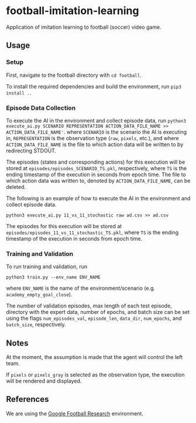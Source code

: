 # football-imitation-learning

Application of imitation learning to football (soccer) video game.

## Usage

### Setup

First, navigate to the football directory with `cd football`.

To install the required dependencies and build the environment, run `pip3 install .`.

### Episode Data Collection

To execute the AI in the environment and collect episode data, run `python3 execute_ai.py SCENARIO REPRESENTATION ACTION_DATA_FILE_NAME >> ACTION_DATA_FILE_NAME'`. where `SCENARIO` is the scenario the AI is executing in, `REPRESENTATION` is the observation type (`raw`, `pixels`, etc.), and where `ACTION_DATA_FILE_NAME` is the file to which action data will be written to by redirecting STDOUT.

The episodes (states and corresponding actions) for this execution will be stored at `episodes/episodes_SCENARIO_TS.pkl`, respectively, where `TS` is the ending timestamp of the execution in seconds from epoch time. The file to which action data was written to, denoted by `ACTION_DATA_FILE_NAME`, can be deleted.

The following is an example of how to execute the AI in the environment and collect episode data.

```
python3 execute_ai.py 11_vs_11_stochastic raw ad.csv >> ad.csv
```

The episodes for this execution will be stored at `episodes/episodes_11_vs_11_stochastic_TS.pkl`, where `TS` is the ending timestamp of the execution in seconds from epoch time.

### Training and Validation

To run training and validation, run

```
python3 train.py --env_name ENV_NAME
```

where `ENV_NAME` is the name of the environment/scenario (e.g. `academy_empty_goal_close`).

The number of validation episodes, max length of each test episode, directory with the expert data, number of epochs, and batch size can be set using the flags `num_episodes_val`, `episode_len`, `data_dir`, `num_epochs`, and `batch_size`, respectively.

## Notes

At the moment, the assumption is made that the agent will control the left team.

If `pixels` or `pixels_gray` is selected as the observation type, the execution will be rendered and displayed.

## References

We are using the [Google Football Research](https://ai.googleblog.com/2019/06/introducing-google-research-football.html) environment.

